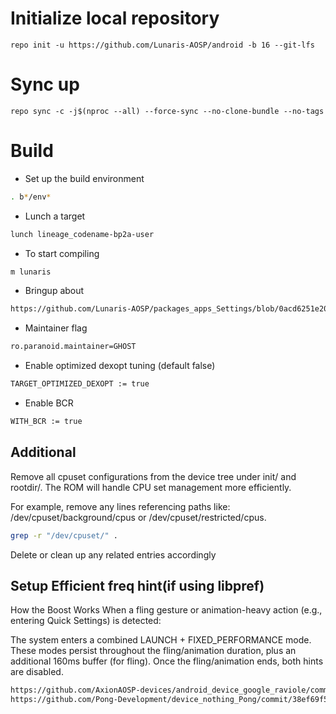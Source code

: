 # Initialize local repository
```
repo init -u https://github.com/Lunaris-AOSP/android -b 16 --git-lfs
```

# Sync up
```
repo sync -c -j$(nproc --all) --force-sync --no-clone-bundle --no-tags
```

# Build

- Set up the build environment
```bash
. b*/env*
```

- Lunch a target
```bash
lunch lineage_codename-bp2a-user
```

- To start compiling
```bash
m lunaris
```
- Bringup about
```bash
https://github.com/Lunaris-AOSP/packages_apps_Settings/blob/0acd6251e20bacd8db589beb483d6138f553f02c/res/values/lunaris_strings.xml#L338
```

- Maintainer flag
```bash
ro.paranoid.maintainer=GHOST
```

- Enable optimized dexopt tuning (default false)
```bash
TARGET_OPTIMIZED_DEXOPT := true
```

- Enable BCR
```bash
WITH_BCR := true
```

## Additional  
Remove all cpuset configurations from the device tree under init/ and rootdir/.
The ROM will handle CPU set management more efficiently.

For example, remove any lines referencing paths like:
/dev/cpuset/background/cpus or /dev/cpuset/restricted/cpus.
```bash
grep -r "/dev/cpuset/" .
```
Delete or clean up any related entries accordingly

## Setup Efficient freq hint(if using libpref)

How the Boost Works
When a fling gesture or animation-heavy action (e.g., entering Quick Settings) is detected:

The system enters a combined LAUNCH + FIXED_PERFORMANCE mode.
These modes persist throughout the fling/animation duration, plus an additional 160ms buffer (for fling).
Once the fling/animation ends, both hints are disabled.

```bash
https://github.com/AxionAOSP-devices/android_device_google_raviole/commit/cee1e28a7fdebfe4327d4e70a14e71c663f94ce8
https://github.com/Pong-Development/device_nothing_Pong/commit/38ef69f5e90f11750141bffe43e5549c9d429db7
```
